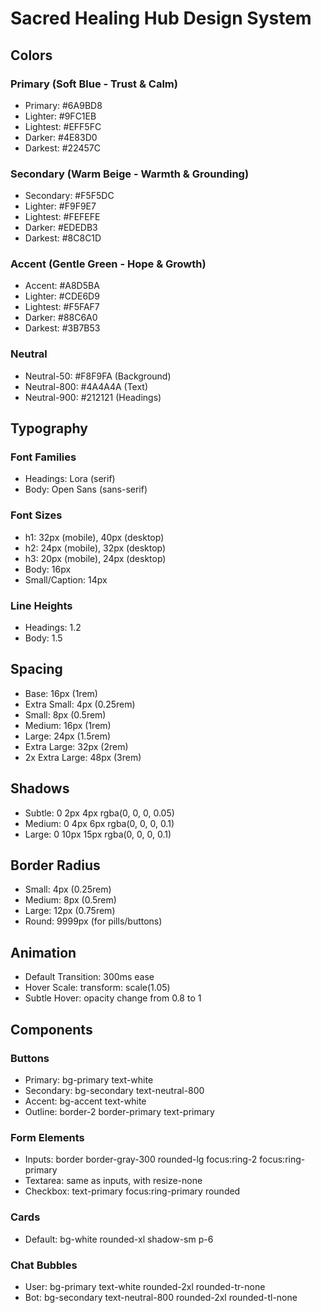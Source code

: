 # Sacred Healing Hub Design System

## Colors

### Primary (Soft Blue - Trust & Calm)
- Primary: #6A9BD8
- Lighter: #9FC1EB
- Lightest: #EFF5FC
- Darker: #4E83D0
- Darkest: #22457C

### Secondary (Warm Beige - Warmth & Grounding)
- Secondary: #F5F5DC
- Lighter: #F9F9E7
- Lightest: #FEFEFE
- Darker: #EDEDB3
- Darkest: #8C8C1D

### Accent (Gentle Green - Hope & Growth)
- Accent: #A8D5BA
- Lighter: #CDE6D9
- Lightest: #F5FAF7
- Darker: #88C6A0
- Darkest: #3B7B53

### Neutral
- Neutral-50: #F8F9FA (Background)
- Neutral-800: #4A4A4A (Text)
- Neutral-900: #212121 (Headings)

## Typography

### Font Families
- Headings: Lora (serif)
- Body: Open Sans (sans-serif)

### Font Sizes
- h1: 32px (mobile), 40px (desktop)
- h2: 24px (mobile), 32px (desktop)
- h3: 20px (mobile), 24px (desktop)
- Body: 16px
- Small/Caption: 14px

### Line Heights
- Headings: 1.2
- Body: 1.5

## Spacing

- Base: 16px (1rem)
- Extra Small: 4px (0.25rem)
- Small: 8px (0.5rem)
- Medium: 16px (1rem)
- Large: 24px (1.5rem)
- Extra Large: 32px (2rem)
- 2x Extra Large: 48px (3rem)

## Shadows

- Subtle: 0 2px 4px rgba(0, 0, 0, 0.05)
- Medium: 0 4px 6px rgba(0, 0, 0, 0.1)
- Large: 0 10px 15px rgba(0, 0, 0, 0.1)

## Border Radius

- Small: 4px (0.25rem)
- Medium: 8px (0.5rem)
- Large: 12px (0.75rem)
- Round: 9999px (for pills/buttons)

## Animation

- Default Transition: 300ms ease
- Hover Scale: transform: scale(1.05)
- Subtle Hover: opacity change from 0.8 to 1

## Components

### Buttons
- Primary: bg-primary text-white
- Secondary: bg-secondary text-neutral-800
- Accent: bg-accent text-white
- Outline: border-2 border-primary text-primary

### Form Elements
- Inputs: border border-gray-300 rounded-lg focus:ring-2 focus:ring-primary
- Textarea: same as inputs, with resize-none
- Checkbox: text-primary focus:ring-primary rounded

### Cards
- Default: bg-white rounded-xl shadow-sm p-6

### Chat Bubbles
- User: bg-primary text-white rounded-2xl rounded-tr-none
- Bot: bg-secondary text-neutral-800 rounded-2xl rounded-tl-none